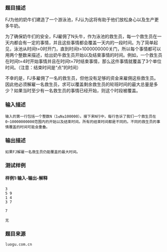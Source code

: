 ### 题目描述

FJ为他的奶牛们建造了一个游泳池，FJ认为这将有助于他们放松身心以及生产更多牛奶。

为了确保奶牛们的安全，FJ雇佣了N头牛，作为泳池的救生员，每一个救生员在一天内都会有一定的事情，并且这些事情都会覆盖一天内的一段时间。为了简单起见，泳池从时间t=0时开门，直到时间t=1000000000关门，所以每个事情都可以用两个整数来描述，给出奶牛救生员开始以及结束事情的时间。例如，一个救生员在时间t=4时开始事情并且在时间t=7时结束事情，那么这件事情就覆盖了3个单位时间。（注意：结束时间是“点”的时间）

不幸的是，FJ多雇佣了一名的救生员，但他没有足够的资金来雇佣这些救生员。因此他必须解雇一名救生员，求可以覆盖剩余救生员的轮班时间的最大总量是多少？如果当时至少有一名救生员的事情已经开始，则这个时段被覆盖。

### 输入描述

```
输入的第一行包括一个整数N（1≤N≤100000）。接下来N行中，每行告诉了我们一个救生员在0~10000000000范围内的开始以及结束时间。所有的结束时间都是不同的。不同的救生员的事情覆盖的时间可能会重叠。
```
### 输出描述

```
如果FJ解雇一名救生员仍能覆盖的最大时间。
```

### 测试样例
#### 样例1:输入-输出-解释

```
3
5 9
1 4
3 7
```
```
7
```
```
无
```

### 题目来源  
`luogu.com.cn`